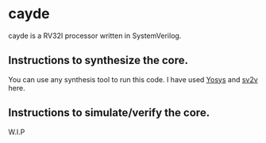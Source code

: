 # cayde
cayde is a RV32I processor written in SystemVerilog.

## Instructions to synthesize the core.

You can use any synthesis tool to run this code. I have used [Yosys](https://github.com/YosysHQ/yosys) and [sv2v](https://github.com/zachjs/sv2v) here. 

## Instructions to simulate/verify the core.

W.I.P
